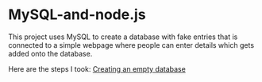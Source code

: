 # MySQL-and-node.js
This project uses MySQL to create a database with fake entries that is connected to a simple webpage where people can enter details which gets added onto the database. 

Here are the steps I took:
[Creating an empty database](https://github.com/KodaiKonnerArai/MySQL-and-node.js/blob/main/Schema.sql)

